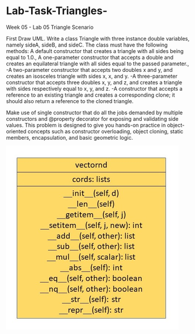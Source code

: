 # Lab-Task-Triangles-

Week 05 - Lab 05 Triangle Scenario

First Draw UML.
Write a class Triangle with three instance double variables, namely sideA, sideB, and sideC. The class must have the following methods: 
A default constructor that creates a triangle with all sides being equal to 1.0.,
A one-parameter constructor that accepts a double and creates an equilateral triangle with all sides equal to the passed parameter.,
-A two-parameter constructor that accepts two doubles x and y, and creates an isosceles triangle with sides x, x, and y. 
-A three-parameter constructor that accepts three doubles x, y, and z, and creates a triangle with sides respectively equal to x, y, and z. 
-A constructor that accepts a reference to an existing triangle and creates a corresponding clone; it should also return a reference to the cloned triangle.

Make use of single constructor that do all the jobs demanded by multiple constructors and @property decorator for exposing and validating side values. This problem is designed to give you hands-on practice in object-oriented concepts such as constructor overloading, object cloning, static members, encapsulation, and basic geometric logic.

![UML DIAGRAM](UML.jpg)